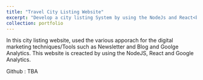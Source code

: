 ```yaml
---
title: "Travel City Listing Website"
excerpt: "Develop a city listing System by using the NodeJs and React<br/><img src='4.jpeg' width="200" height="300" >"
collection: portfolio
---
```


In this city listing website, used the various apporach for the digital marketing techniques/Tools such as Newsletter and Blog and Goolge Analytics. This website is creacted by using the NodeJS, React and Google Analytics.

Github : TBA
